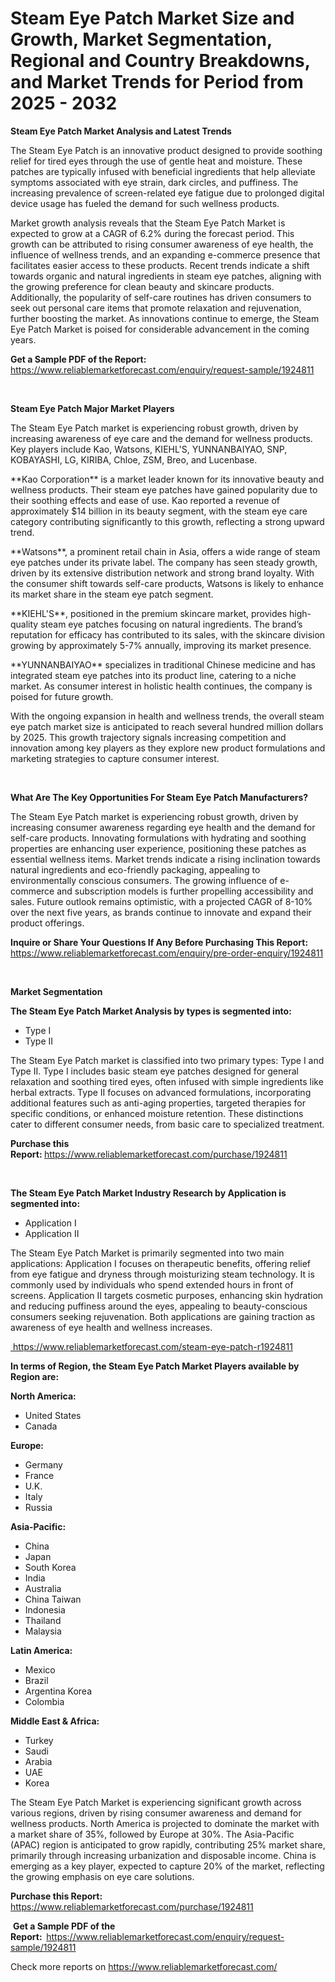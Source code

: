 <p><h1>Steam Eye Patch Market Size and Growth, Market Segmentation, Regional and Country Breakdowns, and Market Trends for Period from 2025 -  2032</h1></p><p><strong>Steam Eye Patch Market Analysis and Latest Trends</strong></p>
<p><p>The Steam Eye Patch is an innovative product designed to provide soothing relief for tired eyes through the use of gentle heat and moisture. These patches are typically infused with beneficial ingredients that help alleviate symptoms associated with eye strain, dark circles, and puffiness. The increasing prevalence of screen-related eye fatigue due to prolonged digital device usage has fueled the demand for such wellness products. </p><p>Market growth analysis reveals that the Steam Eye Patch Market is expected to grow at a CAGR of 6.2% during the forecast period. This growth can be attributed to rising consumer awareness of eye health, the influence of wellness trends, and an expanding e-commerce presence that facilitates easier access to these products. Recent trends indicate a shift towards organic and natural ingredients in steam eye patches, aligning with the growing preference for clean beauty and skincare products. Additionally, the popularity of self-care routines has driven consumers to seek out personal care items that promote relaxation and rejuvenation, further boosting the market. As innovations continue to emerge, the Steam Eye Patch Market is poised for considerable advancement in the coming years.</p></p>
<p><strong>Get a Sample PDF of the Report:&nbsp;</strong> <a href="https://www.reliablemarketforecast.com/enquiry/request-sample/1924811?utm_campaign=2314&utm_medium=2&utm_source=Github&utm_content=ia&utm_term=28032025&utm_id=steam-eye-patch">https://www.reliablemarketforecast.com/enquiry/request-sample/1924811</a></p>
<p>&nbsp;</p>
<p><strong>Steam Eye Patch Major Market Players</strong></p>
<p><p>The Steam Eye Patch market is experiencing robust growth, driven by increasing awareness of eye care and the demand for wellness products. Key players include Kao, Watsons, KIEHL'S, YUNNANBAIYAO, SNP, KOBAYASHI, LG, KIRIBA, Chloe, ZSM, Breo, and Lucenbase.</p><p>**Kao Corporation** is a market leader known for its innovative beauty and wellness products. Their steam eye patches have gained popularity due to their soothing effects and ease of use. Kao reported a revenue of approximately $14 billion in its beauty segment, with the steam eye care category contributing significantly to this growth, reflecting a strong upward trend.</p><p>**Watsons**, a prominent retail chain in Asia, offers a wide range of steam eye patches under its private label. The company has seen steady growth, driven by its extensive distribution network and strong brand loyalty. With the consumer shift towards self-care products, Watsons is likely to enhance its market share in the steam eye patch segment.</p><p>**KIEHL'S**, positioned in the premium skincare market, provides high-quality steam eye patches focusing on natural ingredients. The brand’s reputation for efficacy has contributed to its sales, with the skincare division growing by approximately 5-7% annually, improving its market presence.</p><p>**YUNNANBAIYAO** specializes in traditional Chinese medicine and has integrated steam eye patches into its product line, catering to a niche market. As consumer interest in holistic health continues, the company is poised for future growth.</p><p>With the ongoing expansion in health and wellness trends, the overall steam eye patch market size is anticipated to reach several hundred million dollars by 2025. This growth trajectory signals increasing competition and innovation among key players as they explore new product formulations and marketing strategies to capture consumer interest.</p></p>
<p>&nbsp;</p>
<p><strong>What Are The Key Opportunities For Steam Eye Patch Manufacturers?</strong></p>
<p><p>The Steam Eye Patch market is experiencing robust growth, driven by increasing consumer awareness regarding eye health and the demand for self-care products. Innovating formulations with hydrating and soothing properties are enhancing user experience, positioning these patches as essential wellness items. Market trends indicate a rising inclination towards natural ingredients and eco-friendly packaging, appealing to environmentally conscious consumers. The growing influence of e-commerce and subscription models is further propelling accessibility and sales. Future outlook remains optimistic, with a projected CAGR of 8-10% over the next five years, as brands continue to innovate and expand their product offerings.</p></p>
<p><strong>Inquire or Share Your Questions If Any Before Purchasing This Report:</strong> <a href="https://www.reliablemarketforecast.com/enquiry/pre-order-enquiry/1924811?utm_campaign=2314&utm_medium=2&utm_source=Github&utm_content=ia&utm_term=28032025&utm_id=steam-eye-patch">https://www.reliablemarketforecast.com/enquiry/pre-order-enquiry/1924811</a></p>
<p>&nbsp;</p>
<p><strong>Market Segmentation</strong></p>
<p><strong>The Steam Eye Patch Market Analysis by types is segmented into:</strong></p>
<p><ul><li>Type I</li><li>Type II</li></ul></p>
<p><p>The Steam Eye Patch market is classified into two primary types: Type I and Type II. Type I includes basic steam eye patches designed for general relaxation and soothing tired eyes, often infused with simple ingredients like herbal extracts. Type II focuses on advanced formulations, incorporating additional features such as anti-aging properties, targeted therapies for specific conditions, or enhanced moisture retention. These distinctions cater to different consumer needs, from basic care to specialized treatment.</p></p>
<p><strong>Purchase this Report:&nbsp;</strong><a href="https://www.reliablemarketforecast.com/purchase/1924811?utm_campaign=2314&utm_medium=2&utm_source=Github&utm_content=ia&utm_term=28032025&utm_id=steam-eye-patch">https://www.reliablemarketforecast.com/purchase/1924811</a></p>
<p>&nbsp;</p>
<p><strong>The Steam Eye Patch Market Industry Research by Application is segmented into:</strong></p>
<p><ul><li>Application I</li><li>Application II</li></ul></p>
<p><p>The Steam Eye Patch Market is primarily segmented into two main applications: Application I focuses on therapeutic benefits, offering relief from eye fatigue and dryness through moisturizing steam technology. It is commonly used by individuals who spend extended hours in front of screens. Application II targets cosmetic purposes, enhancing skin hydration and reducing puffiness around the eyes, appealing to beauty-conscious consumers seeking rejuvenation. Both applications are gaining traction as awareness of eye health and wellness increases.</p></p>
<p><a href="https://www.reliablemarketforecast.com/steam-eye-patch-r1924811?utm_campaign=2314&utm_medium=2&utm_source=Github&utm_content=ia&utm_term=28032025&utm_id=steam-eye-patch">&nbsp;https://www.reliablemarketforecast.com/steam-eye-patch-r1924811</a></p>
<p><strong>In terms of Region, the Steam Eye Patch Market Players available by Region are:</strong></p>
<p>
    <p> <strong> North America: </strong>
        <ul>
            <li>United States</li>
            <li>Canada</li>
        </ul>
        </p> 
    <p> <strong> Europe: </strong>
        <ul>
            <li>Germany</li>
            <li>France</li>
            <li>U.K.</li>
            <li>Italy</li>
            <li>Russia</li>
        </ul>
        </p> 
    <p> <strong> Asia-Pacific: </strong>
        <ul>
            <li>China</li>
            <li>Japan</li>
            <li>South Korea</li>
            <li>India</li>
            <li>Australia</li>
            <li>China Taiwan</li>
            <li>Indonesia</li>
            <li>Thailand</li>
            <li>Malaysia</li>
        </ul>
        </p> 
    <p> <strong> Latin America: </strong>
        <ul>
            <li>Mexico</li>
            <li>Brazil</li>
            <li>Argentina Korea</li>
            <li>Colombia</li>
        </ul>
        </p> 
    <p> <strong> Middle East & Africa: </strong>
        <ul>
            <li>Turkey</li>
            <li>Saudi</li>
            <li>Arabia</li>
            <li>UAE</li>
            <li>Korea</li>
        </ul>
    </p>
    </p>
<p><p>The Steam Eye Patch Market is experiencing significant growth across various regions, driven by rising consumer awareness and demand for wellness products. North America is projected to dominate the market with a market share of 35%, followed by Europe at 30%. The Asia-Pacific (APAC) region is anticipated to grow rapidly, contributing 25% market share, primarily through increasing urbanization and disposable income. China is emerging as a key player, expected to capture 20% of the market, reflecting the growing emphasis on eye care solutions.</p></p>
<p><strong>Purchase this Report: </strong><a href="https://www.reliablemarketforecast.com/purchase/1924811?utm_campaign=2314&utm_medium=2&utm_source=Github&utm_content=ia&utm_term=28032025&utm_id=steam-eye-patch">https://www.reliablemarketforecast.com/purchase/1924811</a></p>
<p>&nbsp;<strong>Get a Sample PDF of the Report:&nbsp;&nbsp;</strong><a href="https://www.reliablemarketforecast.com/enquiry/request-sample/1924811?utm_campaign=2314&utm_medium=2&utm_source=Github&utm_content=ia&utm_term=28032025&utm_id=steam-eye-patch">https://www.reliablemarketforecast.com/enquiry/request-sample/1924811</a></p>
<p><strong></strong></p>
<p>Check more reports on <a href="https://www.reliablemarketforecast.com/?utm_campaign=2314&utm_medium=2&utm_source=Github&utm_content=ia&utm_term=28032025&utm_id=steam-eye-patch">https://www.reliablemarketforecast.com/</a></p>